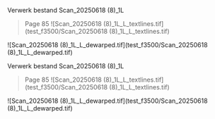 Verwerk bestand Scan_20250618 (8)_1L
> Page 85
![Scan_20250618 (8)_1L_L_textlines.tif](test_f3500/Scan_20250618 (8)_1L_L_textlines.tif)

![Scan_20250618 (8)_1L_L_dewarped.tif](test_f3500/Scan_20250618 (8)_1L_L_dewarped.tif)

Verwerk bestand Scan_20250618 (8)_1L
> Page 85
![Scan_20250618 (8)_1L_L_textlines.tif](test_f3500/Scan_20250618 (8)_1L_L_textlines.tif)

![Scan_20250618 (8)_1L_L_dewarped.tif](test_f3500/Scan_20250618 (8)_1L_L_dewarped.tif)


